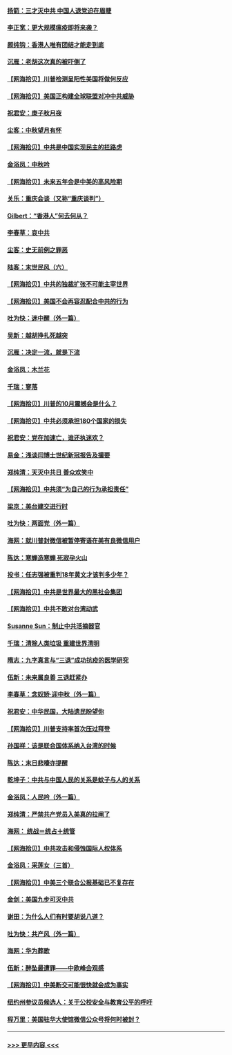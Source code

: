 #### [扬箭：三才灭中共 中国人退党迫在眉睫](../pages/nsc993/n12451842.md?t=10041651) 
#### [李正宽：更大规模瘟疫即将来袭？](../pages/nsc993/n12451455.md?t=10041651) 
#### [颜纯钩：香港人唯有团结才能走到底](../pages/nsc993/n12450870.md?t=10041651) 
#### [沉雁：老胡这次真的被吓倒了](../pages/nsc993/n12449796.md?t=10041651) 
#### [【网海拾贝】川普检测呈阳性美国将做何反应](../pages/nsc993/n12449042.md?t=10041651) 
#### [【网海拾贝】美国正构建全球联盟对冲中共威胁](../pages/nsc993/n12446580.md?t=10041651) 
#### [祝君安：庚子秋月夜](../pages/nsc993/n12445870.md?t=10041651) 
#### [尘客：中秋望月有怀](../pages/nsc993/n12444632.md?t=10041651) 
#### [【网海拾贝】中共是中国实现民主的拦路虎](../pages/nsc993/n12443573.md?t=10041651) 
#### [金浴凤：中秋吟](../pages/nsc993/n12441773.md?t=10041651) 
#### [【网海拾贝】未来五年会是中美的高风险期](../pages/nsc993/n12440760.md?t=10041651) 
#### [关乐：重庆会谈（又称“重庆谈判”）](../pages/nsc993/n12437525.md?t=10041651) 
#### [Gilbert：“香港人”何去何从？](../pages/nsc993/n12435894.md?t=10041651) 
#### [李春草：哀中共](../pages/nsc993/n12435874.md?t=10041651) 
#### [尘客：史无前例之罪恶](../pages/nsc993/n12435762.md?t=10041651) 
#### [陆客：末世民风（六）](../pages/nsc993/n12435354.md?t=10041651) 
#### [【网海拾贝】中共的独裁扩张不可能主宰世界](../pages/nsc993/n12435151.md?t=10041651) 
#### [【网海拾贝】美国不会再容忍配合中共的行为](../pages/nsc993/n12433808.md?t=10041651) 
#### [吐为快：迷中醒（外一篇）](../pages/nsc993/n12433585.md?t=10041651) 
#### [吴新：越胡挣扎死越突](../pages/nsc993/n12433562.md?t=10041651) 
#### [沉雁：决定一流，就是下流](../pages/nsc993/n12432128.md?t=10041651) 
#### [金浴凤：木兰花](../pages/nsc993/n12432124.md?t=10041651) 
#### [千瑞：寥落](../pages/nsc993/n12432071.md?t=10041651) 
#### [【网海拾贝】川普的10月震撼会是什么？](../pages/nsc993/n12431624.md?t=10041651) 
#### [【网海拾贝】中共必须承担180个国家的损失](../pages/nsc993/n12428893.md?t=10041651) 
#### [祝君安：党在加速亡，谁还执迷欢？](../pages/nsc993/n12428652.md?t=10041651) 
#### [易金：浅谈闫博士世纪新冠报告及撮要](../pages/nsc993/n12426822.md?t=10041651) 
#### [郑纯清：天灭中共日 善众欢笑中](../pages/nsc993/n12426784.md?t=10041651) 
#### [【网海拾贝】中共须“为自己的行为承担责任”](../pages/nsc993/n12426067.md?t=10041651) 
#### [梁京：美台建交进行时](../pages/nsc993/n12424066.md?t=10041651) 
#### [吐为快：两面党（外一篇）](../pages/nsc993/n12424043.md?t=10041651) 
#### [海网：就川普封微信被暂停寄语在美有良微信用户](../pages/nsc993/n12424021.md?t=10041651) 
#### [陈达：寒蝉造寒蝉 死寂孕火山](../pages/nsc993/n12423958.md?t=10041651) 
#### [投书：任志强被重判18年黄文才该判多少年？](../pages/nsc993/n12423672.md?t=10041651) 
#### [【网海拾贝】中共是世界最大的黑社会集团](../pages/nsc993/n12423543.md?t=10041651) 
#### [【网海拾贝】中共不敢对台湾动武](../pages/nsc993/n12421418.md?t=10041651) 
#### [Susanne Sun：制止中共活摘器官](../pages/nsc993/n12419654.md?t=10041651) 
#### [千瑞：清除人类垃圾 重建世界清明](../pages/nsc993/n12419414.md?t=10041651) 
#### [隋志：九字真言与“三退”成功抗疫的医学研究](../pages/nsc993/n12419248.md?t=10041651) 
#### [伍新：未来属良善 三退赶紧办](../pages/nsc993/n12418496.md?t=10041651) 
#### [李春草：念奴娇·迎中秋（外一篇）](../pages/nsc993/n12418465.md?t=10041651) 
#### [祝君安：中华民国，大陆遗民盼望你](../pages/nsc993/n12418089.md?t=10041651) 
#### [【网海拾贝】川普支持率首次压过拜登](../pages/nsc993/n12418050.md?t=10041651) 
#### [孙国祥：该是联合国体系纳入台湾的时候](../pages/nsc993/n12417369.md?t=10041651) 
#### [陈达：末日悲嚎亦提醒](../pages/nsc993/n12416736.md?t=10041651) 
#### [乾坤子：中共与中国人民的关系是蚊子与人的关系](../pages/nsc993/n12416632.md?t=10041651) 
#### [金浴凤：人民吟（外一篇）](../pages/nsc993/n12416567.md?t=10041651) 
#### [郑纯清：严禁共产党员入美真的拉闸了](../pages/nsc993/n12416550.md?t=10041651) 
#### [海网： 统战＝统占＋统管](../pages/nsc993/n12416404.md?t=10041651) 
#### [【网海拾贝】中共攻击和侵蚀国际人权体系](../pages/nsc993/n12416250.md?t=10041651) 
#### [金浴凤：采莲女（三首）](../pages/nsc993/n12415517.md?t=10041651) 
#### [【网海拾贝】中美三个联合公报基础已不复存在](../pages/nsc993/n12415054.md?t=10041651) 
#### [金剑：美国九步可灭中共](../pages/nsc993/n12413183.md?t=10041651) 
#### [谢田：为什么人们有时要胡说八道？](../pages/nsc993/n12411861.md?t=10041651) 
#### [吐为快：共产风（外一篇）](../pages/nsc993/n12411761.md?t=10041651) 
#### [海网：华为葬歌](../pages/nsc993/n12410381.md?t=10041651) 
#### [伍新：醉坠最遭罪——中欧峰会观感](../pages/nsc993/n12410364.md?t=10041651) 
#### [【网海拾贝】中美断交可能很快就会成为事实](../pages/nsc993/n12409495.md?t=10041651) 
#### [纽约州参议员候选人：关于公校安全与教育公平的呼吁](../pages/nsc993/n12409228.md?t=10041651) 
#### [程万里：美国驻华大使馆微信公众号将何时被封？](../pages/nsc993/n12407397.md?t=10041651) 

----
#### [ >>> 更早内容 <<< ](../indexes/nsc993-earlier.md)

